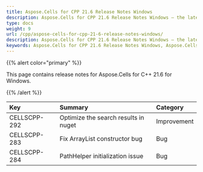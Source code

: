 ```yaml
---
title: Aspose.Cells for CPP 21.6 Release Notes Windows
description: Aspose.Cells for CPP 21.6 Release Notes Windows – the latest updates and fixes.
type: docs
weight: 9
url: /cpp/aspose-cells-for-cpp-21-6-release-notes-windows/
description: Aspose.Cells for CPP 21.6 Release Notes Windows – the latest enhancements, new features, and fixes.
keywords: Aspose.Cells for CPP 21.6 Release Notes Windows, Aspose.Cells for CPP 21.6 Windows updates and fixes
---
```


{{% alert color="primary" %}}

This page contains release notes for Aspose.Cells for C++ 21.6 for Windows.

{{% /alert %}}

|**Key**|**Summary**|**Category**|
| :- | :- | :- |
|CELLSCPP-292|Optimize the search results in nuget  |Improvement|
|CELLSCPP-283|Fix ArrayList constructor bug   |Bug|
|CELLSCPP-284|PathHelper initialization issue |Bug|